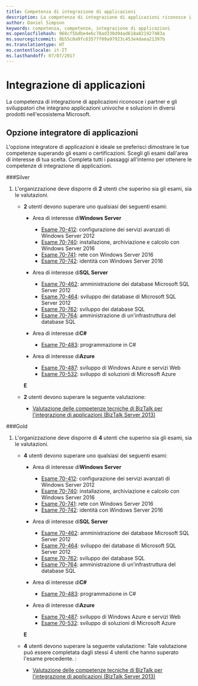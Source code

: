 ```yaml
---
title: Competenza di integrazione di applicazioni
description: La competenza di integrazione di applicazioni riconosce i partner e gli sviluppatori che integrano applicazioni univoche e soluzioni in diversi prodotti nell'ecosistema Microsoft.
author: Daniel Simpson
keywords: competenza, competenze, integrazione di applicazioni
ms.openlocfilehash: 968cf5bdbe4e6c78ad330d94ad618a821927483a
ms.sourcegitcommit: 8b55c0a9fc63577f09a97923c453e4daea21397b
ms.translationtype: HT
ms.contentlocale: it-IT
ms.lasthandoff: 07/07/2017
---
```

# <a name="application-integration"></a>Integrazione di applicazioni 
La competenza di integrazione di applicazioni riconosce i partner e gli sviluppatori che integrano applicazioni univoche e soluzioni in diversi prodotti nell'ecosistema Microsoft. 

## <a name="application-integrator-option"></a>Opzione integratore di applicazioni

L'opzione integratore di applicazioni è ideale se preferisci dimostrare le tue competenze superando gli esami o certificazioni. Scegli gli esami dall'area di interesse di tua scelta. Completa tutti i passaggi all'interno per ottenere le competenze di integrazione di applicazioni.

###<a name="silver"></a>Silver
1. L'organizzazione deve disporre di **2** utenti che superino sia gli esami, sia le valutazioni.

    - **2** utenti devono superare uno qualsiasi dei seguenti esami:

        - Area di interesse di**Windows Server**
            - [Esame 70-412](https://www.microsoft.com/en-us/learning/exam-70-412.aspx): configurazione dei servizi avanzati di Windows Server 2012
            - [Esame 70-740](https://www.microsoft.com/en-us/learning/exam-70-740.aspx): installazione, archiviazione e calcolo con Windows Server 2016
            - [Esame 70-741](https://www.microsoft.com/en-us/learning/exam-70-741.aspx): rete con Windows Server 2016
            - [Esame 70-742](https://www.microsoft.com/en-us/learning/exam-70-742.aspx): identità con Windows Server 2016

        - Area di interesse di**SQL Server**

            - [Esame 70-462](https://www.microsoft.com/en-us/learning/exam-70-462.aspx): amministrazione dei database Microsoft SQL Server 2012
            - [Esame 70-464](https://www.microsoft.com/en-us/learning/exam-70-464.aspx): sviluppo dei database di Microsoft SQL Server 2012
            - [Esame 70-762](https://www.microsoft.com/en-us/learning/exam-70-762.aspx): sviluppo dei database SQL
            - [Esame 70-764](https://www.microsoft.com/en-us/learning/exam-70-764.aspx): amministrazione di un'infrastruttura del database SQL

        - Area di interesse di**C#** 

            - [Esame 70-483](https://www.microsoft.com/en-us/learning/exam-70-483.aspx): programmazione in C#

        - Area di interesse di**Azure**

            - [Esame 70-487](https://www.microsoft.com/en-us/learning/exam-70-487.aspx): sviluppo di Windows Azure e servizi Web
            - [Esame 70-532](https://www.microsoft.com/en-us/learning/exam-70-532.aspx): sviluppo di soluzioni di Microsoft Azure

        **E**

    - **2** utenti devono superare la seguente valutazione:

        - [Valutazione delle competenze tecniche di BizTalk per l'integrazione di applicazioni (BizTalk Server 2013)](https://partneruniversity.microsoft.com/?whr=uri:MicrosoftAccount&courseId=12286&scoId=Id3XwITSB_2805299993)

###<a name="gold"></a>Gold
1. L'organizzazione deve disporre di **4** utenti che superino sia gli esami, sia le valutazioni.

    - **4** utenti devono superare uno qualsiasi dei seguenti esami:

        - Area di interesse di**Windows Server**

            - [Esame 70-412](https://www.microsoft.com/en-us/learning/exam-70-412.aspx): configurazione dei servizi avanzati di Windows Server 2012
            - [Esame 70-740](https://www.microsoft.com/en-us/learning/exam-70-740.aspx): installazione, archiviazione e calcolo con Windows Server 2016
            - [Esame 70-741](https://www.microsoft.com/en-us/learning/exam-70-741.aspx): rete con Windows Server 2016
            - [Esame 70-742](https://www.microsoft.com/en-us/learning/exam-70-742.aspx): identità con Windows Server 2016

        - Area di interesse di**SQL Server**

            - [Esame 70-462](https://www.microsoft.com/en-us/learning/exam-70-462.aspx): amministrazione dei database Microsoft SQL Server 2012
            - [Esame 70-464](https://www.microsoft.com/en-us/learning/exam-70-464.aspx): sviluppo dei database di Microsoft SQL Server 2012
            - [Esame 70-762](https://www.microsoft.com/en-us/learning/exam-70-762.aspx): sviluppo dei database SQL
            - [Esame 70-764](https://www.microsoft.com/en-us/learning/exam-70-764.aspx): amministrazione di un'infrastruttura del database SQL

        - Area di interesse di**C#** 

            - [Esame 70-483](https://www.microsoft.com/en-us/learning/exam-70-483.aspx): programmazione in C#

        - Area di interesse di**Azure**

            - [Esame 70-487](https://www.microsoft.com/en-us/learning/exam-70-487.aspx): sviluppo di Windows Azure e servizi Web
            - [Esame 70-532](https://www.microsoft.com/en-us/learning/exam-70-532.aspx): sviluppo di soluzioni di Microsoft Azure

        **E**

    - **4** utenti devono superare la seguente valutazione: Tale valutazione può essere completata dagli stessi 4 utenti che hanno superato l'esame precedente. :

        - [Valutazione delle competenze tecniche di BizTalk per l'integrazione di applicazioni (BizTalk Server 2013)](https://partneruniversity.microsoft.com/?whr=uri:MicrosoftAccount&courseId=12286&scoId=Id3XwITSB_2805299993)


